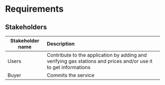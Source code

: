 # Requirements

## Stakeholders

| Stakeholder name | Description |
| -----------------|:-----------|
| Users | Contribute to the application by adding and verifying gas stations and prices and/or use it to get informations |
| Buyer | Commits the service | 



